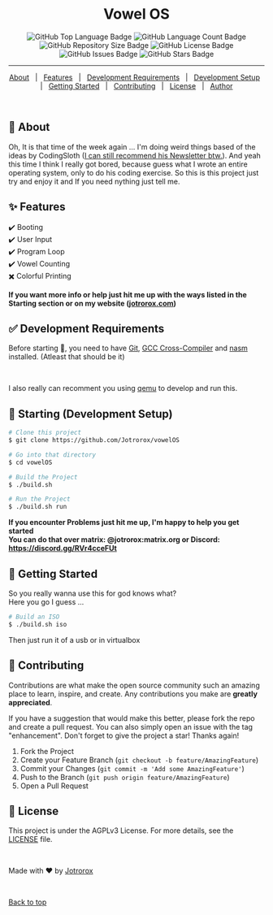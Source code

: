 <h1 align="center">Vowel OS</h1>

<p align="center">
  <img src="https://img.shields.io/github/languages/top/jotrorox/vowelOS?style=flat-square" alt="GitHub Top Language Badge">
  <img src="https://img.shields.io/github/languages/count/jotrorox/vowelOS?style=flat-square" alt="GitHub Language Count Badge">
  <img src="https://img.shields.io/github/repo-size/jotrorox/vowelOS?style=flat-square" alt="GitHub Repository Size Badge">
  <img src="https://img.shields.io/github/license/jotrorox/vowelOS?style=flat-square" alt="GitHub License Badge">
  <img src="https://img.shields.io/github/issues/jotrorox/vowelOS?style=flat-square" alt="GitHub Issues Badge">
  <img src="https://img.shields.io/github/stars/jotrorox/vowelOS?style=flat-square" alt="GitHub Stars Badge">
</p>

<hr>

<p align="center">
  <a href="#dart-about">About</a> &#xa0; | &#xa0; 
  <a href="#sparkles-features">Features</a> &#xa0; | &#xa0;
  <a href="#white_check_mark-development-requirements">Development Requirements</a> &#xa0; | &#xa0;
  <a href="#checkered_flag-starting-development-setup">Development Setup</a> &#xa0; | &#xa0;
  <a href="#dash-getting-started">Getting Started</a> &#xa0; | &#xa0;
  <a href="#raised_hands-contributing">Contributing</a> &#xa0; | &#xa0;
  <a href="#memo-license">License</a> &#xa0; | &#xa0;
  <a href="https://jotrorox.com" target="_blank">Author</a>
</p>

<br>

## :dart: About ##

Oh, It is that time of the week again ... I'm doing weird things based of the ideas by CodingSloth ([I can still recommend his Newsletter btw.](https://slothbytes.beehiiv.com/subscribe?ref=leLwLkdsZI)).
And yeah this time I think I really got bored, because guess what I wrote an entire operating system, only to do his coding exercise.
So this is this project just try and enjoy it and If you need nything just tell me.

## :sparkles: Features ##

:heavy_check_mark: Booting\
:heavy_check_mark: User Input\
:heavy_check_mark: Program Loop\
:heavy_check_mark: Vowel Counting\
:heavy_multiplication_x: Colorful Printing

**If you want more info or help just hit me up with the ways listed in the Starting section or on my website ([jotrorox.com](https://jotrorox.com/))**

## :white_check_mark: Development Requirements ##

Before starting :checkered_flag:, you need to have [Git](https://git-scm.com), [GCC Cross-Compiler](https://wiki.osdev.org/GCC_Cross-Compiler) and [nasm](https://nasm.us/) installed. (Atleast that should be it)

<br>

I also really can recomment you using [qemu](https://www.qemu.org/) to develop and run this.

## :checkered_flag: Starting (Development Setup) ##

```bash
# Clone this project
$ git clone https://github.com/Jotrorox/vowelOS

# Go into that directory
$ cd vowelOS

# Build the Project
$ ./build.sh

# Run the Project
$ ./build.sh run
```

**If you encounter Problems just hit me up, I'm happy to help you get started**\
**You can do that over matrix: @jotrorox:matrix.org or Discord: https://discord.gg/RVr4cceFUt**

## :dash: Getting Started ##

So you really wanna use this for god knows what?\
Here you go I guess ...

```bash
# Build an ISO
$ ./build.sh iso
```

Then just run it of a usb or in virtualbox

## :raised_hands: Contributing ##

Contributions are what make the open source community such an amazing place to learn, inspire, and create. Any contributions you make are **greatly appreciated**.

If you have a suggestion that would make this better, please fork the repo and create a pull request. You can also simply open an issue with the tag "enhancement".
Don't forget to give the project a star! Thanks again!

1. Fork the Project
2. Create your Feature Branch (`git checkout -b feature/AmazingFeature`)
3. Commit your Changes (`git commit -m 'Add some AmazingFeature'`)
4. Push to the Branch (`git push origin feature/AmazingFeature`)
5. Open a Pull Request


## :memo: License ##

This project is under the AGPLv3 License. For more details, see the [LICENSE](LICENSE) file.

<br>

Made with :heart: by <a href="https://jotrorox.com" target="_blank">Jotrorox</a>

&#xa0;

<a href="#top">Back to top</a>